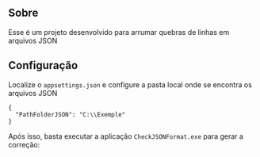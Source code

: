 ## Sobre
Esse é um projeto desenvolvido para arrumar quebras de linhas em arquivos JSON

## Configuração
Localize o `appsettings.json` e configure a pasta local onde se encontra os arquivos JSON
```
{
  "PathFolderJSON": "C:\\Exemple"
}
```

Após isso, basta executar a aplicação `CheckJSONFormat.exe` para gerar a correção:
